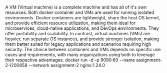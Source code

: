 A VM (Virtual machine) is a complete machine and has all of it's own resources. Both docker container and VMs are used for running isolated environments. Docker containers are lightweight, share the host OS kernel, and provide efficient resource utilization, making them ideal for microservices, cloud-native applications, and DevOps environments. They offer portability and scalability. In contrast, virtual machines (VMs) are heavier, run separate OS instances, and provide stronger isolation, making them better suited for legacy applications and scenarios requiring high security. The choice between containers and VMs depends on specific use cases and requirements, with many organizations using both to leverage their respective advantages.
docker run -d -p 9090:80 --name assignment-2-I200858 --network assignment-2 nginx:1.24.0

